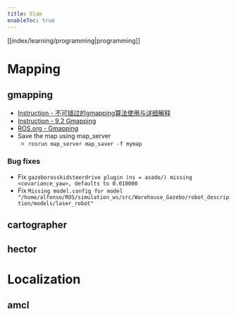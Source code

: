 ```yaml
---
title: Slam
enableToc: true
---
```

[[index/learning/programming|programming]]

# Mapping
## gmapping
- [Instruction - 不可错过的gmapping算法使用与详细解释](https://www.guyuehome.com/14967)
- [Instruction - 9.2 Gmapping](https://sychaichangkun.gitbooks.io/ros-tutorial-icourse163/content/chapter9/9.2.html)
- [ROS.org - Gmapping](http://wiki.ros.org/gmapping)
- Save the map using map_server
	- ```rosrun map_server map_saver -f mymap```
### Bug fixes
- Fix ```gazeborosskidsteerdrive plugin (ns = asado/) missing <covariance_yaw>, defaults to 0.010000```
- Fix ```Missing model.config for model "/home/alfonso/ROS/simulation_ws/src/Warehouse_Gazebo/robot_description/models/laser_robot"```
## cartographer
## hector
# Localization
## amcl